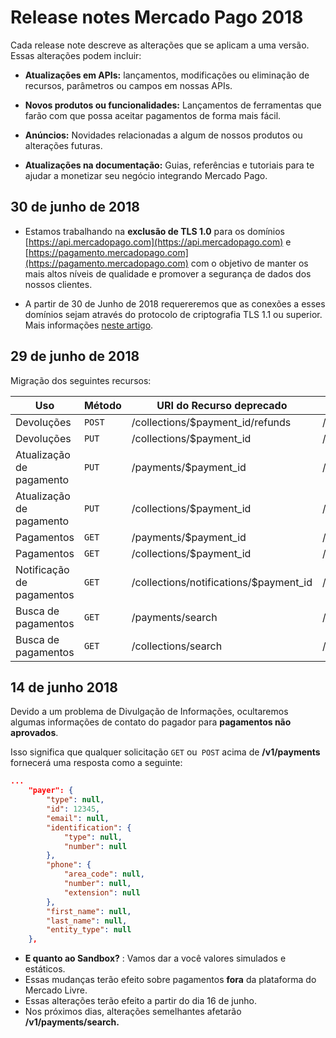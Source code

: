 # Release notes Mercado Pago 2018

Cada release note descreve as alterações que se aplicam a uma versão. Essas alterações podem incluir:

- **Atualizações em APIs:** lançamentos, modificações ou eliminação de recursos, parâmetros ou campos em nossas APIs.

- **Novos produtos ou funcionalidades:** Lançamentos de ferramentas que farão com que possa aceitar pagamentos de forma mais fácil.

- **Anúncios:** Novidades relacionadas a algum de nossos produtos ou alterações futuras.

- **Atualizações na documentação:** Guias, referências e tutoriais para te ajudar a monetizar seu negócio integrando Mercado Pago.

## 30 de junho de 2018

- Estamos trabalhando na **exclusão de TLS 1.0** para os domínios  [https://api.mercadopago.com](https://api.mercadopago.com) e [https://pagamento.mercadopago.com](https://pagamento.mercadopago.com) com o objetivo de manter os mais altos níveis de qualidade e promover a segurança de dados dos nossos clientes.

- A partir de 30 de Junho de 2018 requereremos que as conexões a esses domínios sejam através do protocolo de criptografia TLS 1.1 ou superior. Mais informações [neste artigo](/guides/pci-compliant-merchants/disabling-tls-10.md).


## 29 de junho de 2018

Migração dos seguintes recursos:

| Uso                     | Método | URI do Recurso deprecado                      | URI do Recurso equivalente              |
|-------------------------|--------|----------------------------------------|----------------------------------|
| Devoluções              | `POST` | /collections/$payment_id/refunds       | /v1/payments/$payment_id/refunds |
| Devoluções              | `PUT`  | /collections/$payment_id               | /v1/payments/$payment_id/        |
| Atualização de pagamento| `PUT`  | /payments/$payment_id                  | /v1/payments/$payment_id/        |
| Atualização de pagamento| `PUT`  | /collections/$payment_id               | /v1/payments/$payment_id/        |
| Pagamentos              | `GET`  | /payments/$payment_id                  | /v1/payments/$payment_id/        |
| Pagamentos              | `GET`  | /collections/$payment_id               | /v1/payments/$payment_id/        |
| Notificação de pagamentos| `GET`  | /collections/notifications/$payment_id | /v1/payments/$payment_id/        |
| Busca de pagamentos     | `GET`  | /payments/search                       | /v1/payments/search              |
| Busca de pagamentos     | `GET`  | /collections/search                    | /v1/payments/search              |

## 14 de junho 2018 
Devido a um problema de Divulgação de Informações, ocultaremos algumas informações de contato do pagador para **pagamentos não aprovados**.

Isso significa que qualquer solicitação `GET` ou` POST` acima de **/v1/payments** fornecerá uma resposta como a seguinte:

```json
...
    "payer": {
        "type": null,
        "id": 12345,
        "email": null,
        "identification": {
            "type": null,
            "number": null
        },
        "phone": {
            "area_code": null,
            "number": null,
            "extension": null
        },
        "first_name": null,
        "last_name": null,
        "entity_type": null
    },
```

- **E quanto ao Sandbox?** : Vamos dar a você valores simulados e estáticos.
- Essas mudanças terão efeito sobre pagamentos **fora** da plataforma do Mercado Livre.
- Essas alterações terão efeito a partir do dia 16 de junho.
- Nos próximos dias, alterações semelhantes afetarão **/v1/payments/search.**